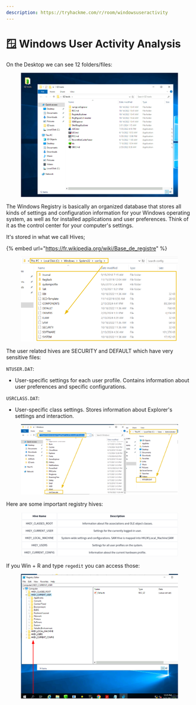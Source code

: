 ```yaml
---
description: https://tryhackme.com/r/room/windowsuseractivity
---
```


# 🪟 Windows User Activity Analysis

On the Desktop we can see 12 folders/files:

<figure><img src="../../.gitbook/assets/image (1) (1) (1) (1).png" alt=""><figcaption></figcaption></figure>

The Windows Registry is basically an organized database that stores all kinds of settings and configuration information for your Windows operating system, as well as for installed applications and user preferences. Think of it as the control center for your computer's settings.

It's stored in what we call Hives;

{% embed url="https://fr.wikipedia.org/wiki/Base_de_registre" %}

<figure><img src="../../.gitbook/assets/image (1) (1) (1) (1) (1).png" alt=""><figcaption></figcaption></figure>

The user related hives are SECURITY and DEFAULT which have very sensitive files:

`NTUSER.DAT`:

* User-specific settings for each user profile. Contains information about user preferences and specific configurations.

`USRCLASS.DAT`:

* User-specific class settings. Stores information about Explorer's settings and interaction.

<figure><img src="../../.gitbook/assets/image (2) (1).png" alt=""><figcaption></figcaption></figure>

Here are some important registry hives:

<figure><img src="../../.gitbook/assets/image (3).png" alt=""><figcaption></figcaption></figure>

If you Win + R and type `regedit` you can access those:

<figure><img src="../../.gitbook/assets/image (4).png" alt=""><figcaption></figcaption></figure>
